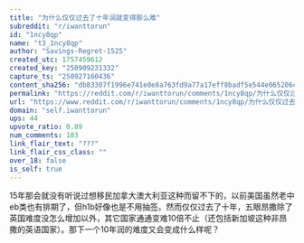 ```yaml
---
title: "为什么仅仅过去了十年润就变得那么难"
subreddit: "r/iwanttorun"
id: "1ncy8qp"
name: "t3_1ncy8qp"
author: "Savings-Regret-1525"
created_utc: 1757459612
created_key: "250909231332"
capture_ts: "250927160436"
content_sha256: "db83307f1996e741e0e8a763fd9a77a17eff8badf5e544e065206c786664818c"
permalink: "https://reddit.com/r/iwanttorun/comments/1ncy8qp/为什么仅仅过去了十年润就变得那么难/"
url: "https://www.reddit.com/r/iwanttorun/comments/1ncy8qp/为什么仅仅过去了十年润就变得那么难/"
domain: "self.iwanttorun"
ups: 44
upvote_ratio: 0.89
num_comments: 103
link_flair_text: "???"
link_flair_css_class: ""
over_18: false
is_self: true
---
```


15年那会就没有听说过想移民加拿大澳大利亚这种而留不下的，以前美国虽然老中eb类也有排期了，但h1b好像也是不用抽签。然而仅仅过去了十年，五眼昂撒除了英国难度没怎么增加以外，其它国家通通变难10倍不止（还包括新加坡这种非昂撒的英语国家）。那下一个10年润的难度又会变成什么样呢？
